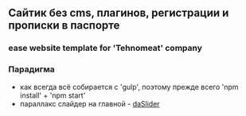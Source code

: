 ## Сайтик без cms, плагинов, регистрации и прописки в паспорте

### ease website template for 'Tehnomeat' company

### Парадигма

- как всегда всё собирается с 'gulp', поэтому прежде всего 'npm install' + 'npm start'
- параллакс слайдер на главной - [daSlider](https://tympanus.net/codrops/2012/03/15/parallax-content-slider-with-css3-and-jquery/)
